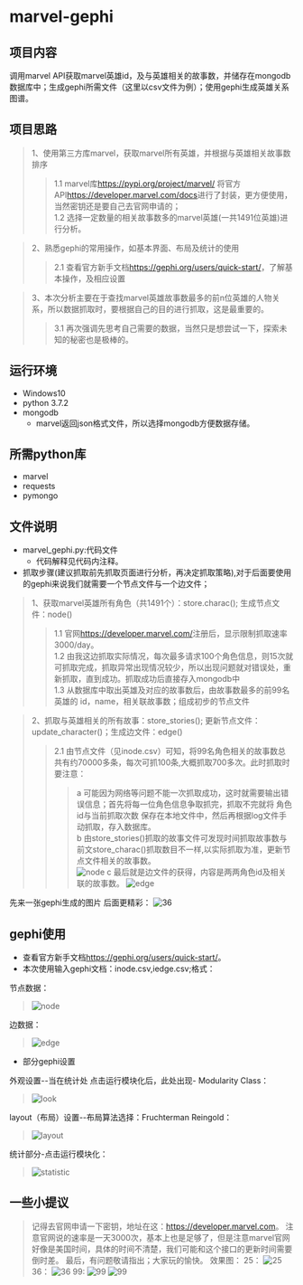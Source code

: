 # marvel-gephi
## 项目内容  
调用marvel API获取marvel英雄id，及与英雄相关的故事数，并储存在mongodb数据库中；生成gephi所需文件（这里以csv文件为例）；使用gephi生成英雄关系图谱。
## 项目思路
> 1、使用第三方库marvel，获取marvel所有英雄，并根据与英雄相关故事数排序
> > 1.1 marvel库<https://pypi.org/project/marvel/> 将官方API<https://developer.marvel.com/docs>进行了封装，更方便使用，当然密钥还是要自己去官网申请的；<br>
1.2 选择一定数量的相关故事数多的marvel英雄(一共1491位英雄)进行分析。

> 2、熟悉gephi的常用操作，如基本界面、布局及统计的使用
> > 2.1 查看官方新手文档<https://gephi.org/users/quick-start/>，了解基本操作，及相应设置

> 3、本次分析主要在于查找marvel英雄故事数最多的前n位英雄的人物关系，所以数据抓取时，要根据自己的目的进行抓取，这是最重要的。
> > 3.1 再次强调先思考自己需要的数据，当然只是想尝试一下，探索未知的秘密也是极棒的。

## 运行环境
* Windows10
* python 3.7.2
* mongodb
  * marvel返回json格式文件，所以选择mongodb方便数据存储。
## 所需python库
* marvel
* requests
* pymongo
## 文件说明
* marvel_gephi.py:代码文件
  * 代码解释见代码内注释。
* 抓取步骤(建议抓取前先抓取页面进行分析，再决定抓取策略),对于后面要使用的gephi来说我们就需要一个节点文件与一个边文件；
> 1、获取marvel英雄所有角色（共1491个）：store.charac(); 生成节点文件：node()
> > 1.1 官网<https://developer.marvel.com/>注册后，显示限制抓取速率3000/day。<br>
1.2 由我这边抓取实际情况，每次最多请求100个角色信息，则15次就可抓取完成，抓取异常出现情况较少，所以出现问题就对错误处，重新抓取，直到成功。抓取成功后直接存入mongodb中<br>
1.3 从数据库中取出英雄及对应的故事数后，由故事数最多的前99名英雄的 id，name，相关联故事数；组成初步的节点文件

> 2、抓取与英雄相关的所有故事：store_stories(); 更新节点文件：update_character()；生成边文件：edge()
> > 2.1 由节点文件（见inode.csv）可知，将99名角色相关的故事数总共有约70000多条，每次可抓100条,大概抓取700多次。此时抓取时要注意：
> > > a 可能因为网络等问题不能一次抓取成功，这时就需要输出错误信息；首先将每一位角色信息争取抓完，抓取不完就将 角色id与当前抓取次数 保存在本地文件中，然后再根据log文件手动抓取，存入数据库。<br>
b 由store_stories()抓取的故事文件可发现时间抓取故事数与前文store_charac()抓取数目不一样,以实际抓取为准，更新节点文件相关的故事数。<br>
> ![node](pic/id-lable-w.png)
c 最后就是边文件的获得，内容是两两角色id及相关联的故事数。
> ![edge](pic/s-t-w.png)

先来一张gephi生成的图片
后面更精彩：
![36](pic/zn36.svg)
## gephi使用
* 查看官方新手文档<https://gephi.org/users/quick-start/>。
* 本次使用输入gephi文档：inode.csv,iedge.csv;格式：

节点数据：

> ![node](pic/id-lable-w.png)

边数据：

> ![edge](pic/s-t-w.png)

* 部分gephi设置

外观设置--当在统计处 点击运行模块化后，此处出现- Modularity Class：

> ![look](pic/look.png)

layout（布局）设置--布局算法选择：Fruchterman Reingold：

> ![layout](pic/layout.png)

统计部分-点击运行模块化：

> ![statistic](pic/statistic.png)
## 一些小提议
> 记得去官网申请一下密钥，地址在这：<https://developer.marvel.com>。
> 注意官网说的速率是一天3000次，基本上也是足够了，但是注意marvel官网好像是美国时间，具体的时间不清楚，我们可能和这个接口的更新时间需要倒时差。
> 最后，有问题敬请指出；大家玩的愉快。
> 效果图：
25：
![25](pic/h25.svg)
36：
![36](pic/zn36.svg)
99:
![99](pic/h99.svg)
![99](pic/100.svg)





